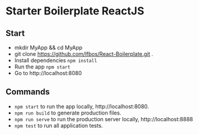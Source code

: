 # Starter Boilerplate ReactJS

## Start

* mkdir MyApp && cd MyApp
* git clone https://github.com/lfbos/React-Boilerplate.git .
* Install dependencies `npm install`
* Run the app `npm start`
* Go to http://localhost:8080


## Commands

* `npm start` to run the app locally, http://localhost:8080.
* `npm run build` to generate production files.
* `npm run serve` to run the production server locally, http://localhost:8888
* `npm test` to run all application tests.
